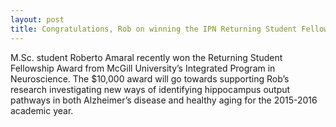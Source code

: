 ```yaml
---
layout: post
title: Congratulations, Rob on winning the IPN Returning Student Fellowship Award!
---
```


M.Sc. student Roberto Amaral recently won the Returning Student Fellowship Award from McGill University’s Integrated Program in Neuroscience. The $10,000 award will go towards supporting Rob’s research investigating new ways of identifying hippocampus output pathways in both Alzheimer’s disease and healthy aging for the 2015-2016 academic year.
